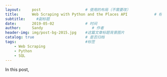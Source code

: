 ```yaml
---
layout:     post                    # 使用的布局（不需要改）
title:      Web Scraping with Python and the Places API            # 标题 
subtitle:     #副标题
date:       2019-05-02              # 时间
author:     Sandy                      # 作者
header-img: img/post-bg-2015.jpg    #这篇文章标题背景图片
catalog: true                       # 是否归档
tags:                               #标签
    - Web Scraping
    - Python
    - SQL  
---
```



In this post,  
